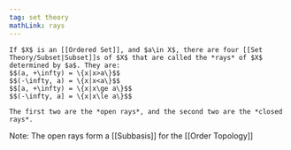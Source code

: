 ```yaml
---
tag: set theory
mathLink: rays
---
```

```ad-def
If $X$ is an [[Ordered Set]], and $a\in X$, there are four [[Set Theory/Subset|Subset]]s of $X$ that are called the *rays* of $X$ determined by $a$. They are:
$$(a, +\infty) = \{x|x>a\}$$
$$(-\infty, a) = \{x|x<a\}$$
$$[a, +\infty) = \{x|x\ge a\}$$
$$(-\infty, a] = \{x|x\le a\}$$

The first two are the *open rays*, and the second two are the *closed rays*.
```

Note: The open rays form a [[Subbasis]] for the [[Order Topology]]

